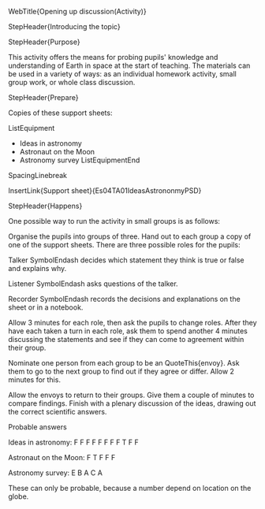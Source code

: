 WebTitle{Opening up discussion(Activity)}

StepHeader{Introducing the topic}

StepHeader{Purpose}

This activity offers the means for probing pupils' knowledge and understanding of Earth in space at the start of teaching. The materials can be used in a variety of ways: as an individual homework activity, small group work, or whole class discussion.

StepHeader{Prepare}

Copies of these support sheets:

ListEquipment
- Ideas in astronomy
- Astronaut on the Moon
- Astronomy survey
ListEquipmentEnd

SpacingLinebreak

InsertLink{Support sheet}{Es04TA01IdeasAstrononmyPSD}


StepHeader{Happens}

One possible way to run the activity in small groups is as follows:

Organise the pupils into groups of three. Hand out to each group a copy of one of the support sheets. There are three possible roles for the pupils:

Talker SymbolEndash decides which statement they think is true or false and explains why.

Listener SymbolEndash asks questions of the talker.

Recorder SymbolEndash records the decisions and explanations on the sheet or in a notebook.

Allow 3 minutes for each role, then ask the pupils to change roles. After they have each taken a turn in each role, ask them to spend another 4 minutes discussing the statements and see if they can come to agreement within their group.

Nominate one person from each group to be an QuoteThis{envoy}. Ask them to go to the next group to find out if they agree or differ. Allow 2 minutes for this.

Allow the envoys to return to their groups. Give them a couple of minutes to compare findings. Finish with a plenary discussion of the ideas, drawing out the correct scientific answers.

Probable answers

Ideas in astronomy: F F F F F F F F T F F

Astronaut on the Moon: F T F F F

Astronomy survey: E B A C A

These can only be probable, because a number depend on location on the globe.

